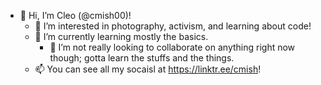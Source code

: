 - 👋 Hi, I’m Cleo (@cmish00)!
	- 👀 I’m interested in photography, activism, and learning about code!
	- 🌱 I’m currently learning mostly the basics.
		- 💞️ I’m not really looking to collaborate on anything right now though; gotta learn the stuffs and the things.
	- 📫 You can see all my socaisl at https://linktr.ee/cmish!

<!---
✨ ooh fancy ✨
--->
